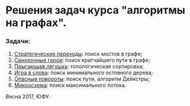 # Решения задач курса "алгоритмы на графах".

### Задачи:

1. [Стратегические переходы](https://github.com/JustSlavic/graph_algorithms/tree/master/1-find-two-briges): поиск мостов в графе;
2. [Синхронные герои](https://github.com/JustSlavic/algorithms_on_graphs/tree/master/2-double-labyrinth): поиск кратчайшего пути в графе;
3. [Прыгающая лягушка](https://github.com/JustSlavic/algorithms_on_graphs/tree/master/3-topological-sort): топологическая сортировка;
4. [Игра в слова](https://github.com/JustSlavic/algorithms_on_graphs/tree/master/4-minimum-spanning-tree
): поиск минимального остовного дерева;
5. [Опасные повороты](https://github.com/JustSlavic/algorithms_on_graphs/tree/master/5-dijkstra): поиск пути, алгоритм Дейкстры;
6. [Микросхема](https://github.com/JustSlavic/algorithms_on_graphs/tree/master/6-edmonds-karp): поиск максимального потока.

Весна 2017, ЮФУ.
